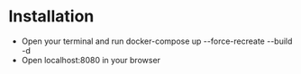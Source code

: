 # Installation

- Open your terminal and run docker-compose up --force-recreate --build -d
- Open localhost:8080 in your browser